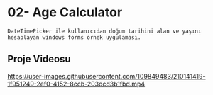 # 02- Age Calculator
    DateTimePicker ile kullanıcıdan doğum tarihini alan ve yaşını hesaplayan windows forms örnek uygulaması.
    
## Proje Videosu


https://user-images.githubusercontent.com/109849483/210141419-1f951249-2ef0-4152-8ccb-203dcd3b1fbd.mp4

